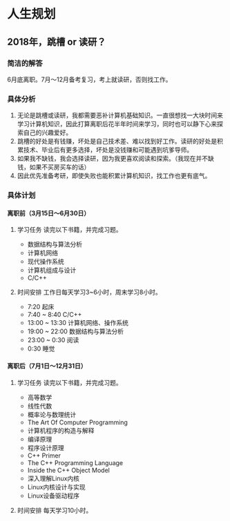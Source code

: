 # 人生规划

## 2018年，跳槽 or 读研？

### 简洁的解答
6月底离职。7月～12月备考复习，考上就读研，否则找工作。

### 具体分析
1. 无论是跳槽或读研，我都需要恶补计算机基础知识。一直很想找一大块时间来学习计算机知识，因此打算离职后花半年时间来学习，同时也可以静下心来探索自己的兴趣爱好。
2. 跳槽的好处是有钱赚，坏处是自己技术差、难以找到好工作。读研的好处是积累技术、毕业后有更多选择，坏处是没钱赚和可能遇到坑爹导师。
3. 如果我不缺钱，我会选择读研，因为我更喜欢阅读和探索。（我现在并不缺钱，如果不买房买车的话）
4. 因此优先准备考研，即使失败也能积累计算机知识，找工作也更有底气。

### 具体计划

#### 离职前（3月15日～6月30日）
1. 学习任务
读完以下书籍，并完成习题。
    * 数据结构与算法分析
    * 计算机网络
    * 现代操作系统
    * 计算机组成与设计
    * C/C++

2. 时间安排
工作日每天学习3~6小时，周末学习8小时。
    * 7:20 起床
    * 7:40 ~ 8:40 C/C++
    * 13:00 ~ 13:30 计算机网络、操作系统
    * 19:00 ~ 22:00 数据结构与算法分析
    * 23:00 ~ 0:30 阅读
    * 0:30 睡觉
    
#### 离职后（7月1日～12月31日）
1. 学习任务
读完以下书籍，并完成习题。
    * 高等数学
    * 线性代数
    * 概率论与数理统计
    * The Art Of Computer Programming
    * 计算机程序的构造与解释
    * 编译原理
    * 程序设计原理
    * C++ Primer
    * The C++ Programming Language
    * Inside the C++ Object Model
    * 深入理解Linux内核
    * Linux内核设计与实现
    * Linux设备驱动程序

2. 时间安排
每天学习10小时。
